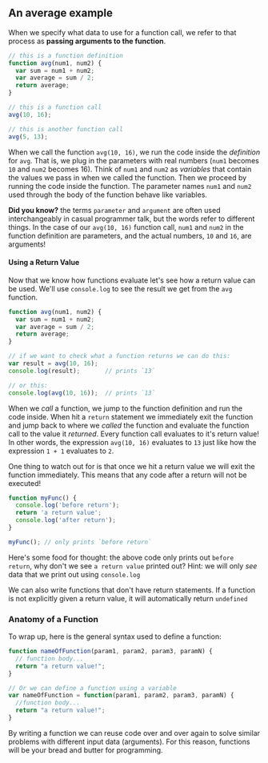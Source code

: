## An average example

When we specify what data to use for a function call, we refer to that process as
**passing arguments to the function**.

```js
// this is a function definition
function avg(num1, num2) {
  var sum = num1 + num2;
  var average = sum / 2;
  return average;
}

// this is a function call
avg(10, 16);

// this is another function call
avg(5, 13);
```

When we call the function `avg(10, 16)`, we run the code inside the *definition*
for `avg`. That is, we plug in the parameters with real numbers (`num1` becomes `10`
  and `num2` becomes 16). Think of `num1` and `num2` as *variables* that contain the
  values we pass in when we called the function. Then we proceed by running the code
  inside the function. The parameter names `num1` and `num2` used through the body
  of the function behave like variables.

**Did you know?** the terms `parameter` and `argument` are often used interchangeably
in casual programmer talk, but the words refer to different things. In the case of
our `avg(10, 16)` function call, `num1` and `num2` in the function definition are
parameters, and the actual numbers, `10` and `16`, are arguments!

#### Using a Return Value
Now that we know how functions evaluate let's see how a return
value can be used. We'll use `console.log` to see the result we get from the
`avg` function.

```js
function avg(num1, num2) {
  var sum = num1 + num2;
  var average = sum / 2;
  return average;
}

// if we want to check what a function returns we can do this:
var result = avg(10, 16);
console.log(result);       // prints `13`

// or this:
console.log(avg(10, 16));  // prints `13`
```

When we *call* a function, we jump to the function definition and run the code
inside. When hit a `return` statement we immediately exit the function and jump
back to where we *called* the function and evaluate the function call to the value
it *returned*. Every function call evaluates to it's return value! In other words,
the expression `avg(10, 16)` evaluates to `13` just like how the expression `1 + 1` evaluates to `2`.

One thing to watch out for is that once we hit a return value we will exit the
function immediately. This means that any code after a return will not be executed!

```js
function myFunc() {
  console.log('before return');
  return 'a return value';
  console.log('after return');
}

myFunc(); // only prints `before return`
```

Here's some food for thought: the above code only prints out `before return`, why
don't we see `a return value` printed out? Hint: we will only *see* data that we
print out using `console.log`

We can also write functions that don't have return statements. If a function is
not explicitly given a return value, it will automatically return `undefined`


### Anatomy of a Function
To wrap up, here is the general syntax used to define a function:

```javascript
function nameOfFunction(param1, param2, param3, paramN) {
  // function body...
  return "a return value!";
}

// Or we can define a function using a variable
var nameOfFunction = function(param1, param2, param3, paramN) {
  //function body...
  return "a return value!";
}
```

By writing a function we can reuse code over and over again to solve similar problems with
different input data (arguments). For this reason, functions will be your bread and butter
for programming.
